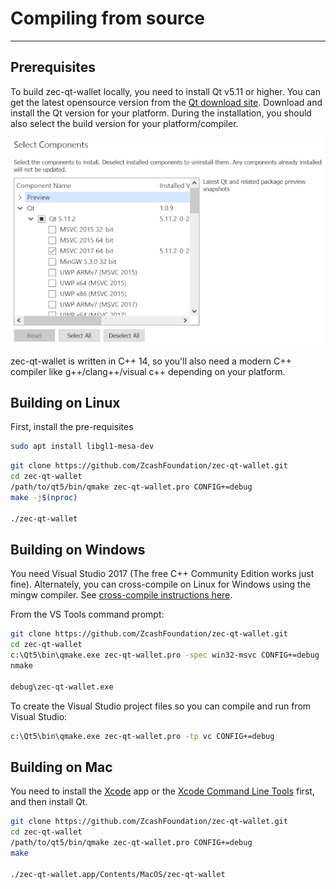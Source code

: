 # Compiling from source

---

## Prerequisites
To build zec-qt-wallet locally, you need to install Qt v5.11 or higher. You can get the latest opensource version from the [Qt download site](http://www.qt.io). Download and install the Qt version for your platform. During the installation, you should also select the build version for your platform/compiler. 

![Qt installer](images/qt-install.png)

zec-qt-wallet is written in C++ 14, so you'll also need a modern C++ compiler like g++/clang++/visual c++ depending on your platform. 

## Building on Linux

First, install the pre-requisites

``` bash
sudo apt install libgl1-mesa-dev
```

``` bash
git clone https://github.com/ZcashFoundation/zec-qt-wallet.git
cd zec-qt-wallet
/path/to/qt5/bin/qmake zec-qt-wallet.pro CONFIG+=debug
make -j$(nproc)

./zec-qt-wallet
```

## Building on Windows

You need Visual Studio 2017 (The free C++ Community Edition works just fine). Alternately, you can cross-compile on Linux for Windows using the mingw compiler. See [cross-compile instructions here](/setting-up-build-env/).

From the VS Tools command prompt:

``` bash
git clone https://github.com/ZcashFoundation/zec-qt-wallet.git
cd zec-qt-wallet
c:\Qt5\bin\qmake.exe zec-qt-wallet.pro -spec win32-msvc CONFIG+=debug
nmake

debug\zec-qt-wallet.exe
```

To create the Visual Studio project files so you can compile and run from Visual Studio:

``` bash
c:\Qt5\bin\qmake.exe zec-qt-wallet.pro -tp vc CONFIG+=debug
```

## Building on Mac
You need to install the [Xcode](https://developer.apple.com/xcode/) app or the [Xcode Command Line Tools](https://developer.apple.com/downloads/index.action) first, and then install Qt. 

``` bash
git clone https://github.com/ZcashFoundation/zec-qt-wallet.git
cd zec-qt-wallet
/path/to/qt5/bin/qmake zec-qt-wallet.pro CONFIG+=debug
make 

./zec-qt-wallet.app/Contents/MacOS/zec-qt-wallet
```
